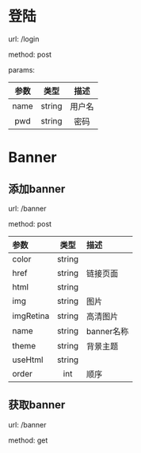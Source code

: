 # 登陆
url: /login 

method: post

params:    

|  参数 | 类型 | 描述 |   
|:-----------:|:------------:|:--------:|  
| name | string | 用户名 |  
| pwd   | string | 密码     |  



# Banner 

## 添加banner

url: /banner

method: post  

| 参数 | 类型 | 描述 |  
|:-----|:-------:|:-------|  
| color | string |    |  
| href   |  string  |   链接页面     |  
| html |  string   |  |  
| img | string | 图片 |   
| imgRetina | string |  高清图片 |  
| name |  string  | banner名称   |  
| theme | string |  背景主题 |  
| useHtml | string |  |  
| order | int  | 顺序 |  

## 获取banner

url: /banner

method: get
